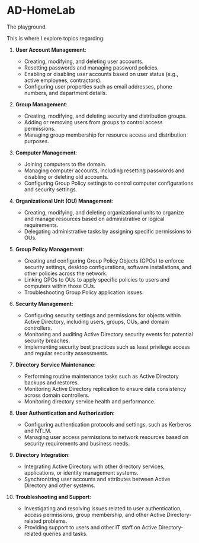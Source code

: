 # AD-HomeLab
The playground.

This is where I explore topics regarding:

1. **User Account Management**:
   - Creating, modifying, and deleting user accounts.
   - Resetting passwords and managing password policies.
   - Enabling or disabling user accounts based on user status (e.g., active employees, contractors).
   - Configuring user properties such as email addresses, phone numbers, and department details.

2. **Group Management**:
   - Creating, modifying, and deleting security and distribution groups.
   - Adding or removing users from groups to control access permissions.
   - Managing group membership for resource access and distribution purposes.

3. **Computer Management**:
   - Joining computers to the domain.
   - Managing computer accounts, including resetting passwords and disabling or deleting old accounts.
   - Configuring Group Policy settings to control computer configurations and security settings.

4. **Organizational Unit (OU) Management**:
   - Creating, modifying, and deleting organizational units to organize and manage resources based on administrative or logical requirements.
   - Delegating administrative tasks by assigning specific permissions to OUs.

5. **Group Policy Management**:
   - Creating and configuring Group Policy Objects (GPOs) to enforce security settings, desktop configurations, software installations, and other policies across the network.
   - Linking GPOs to OUs to apply specific policies to users and computers within those OUs.
   - Troubleshooting Group Policy application issues.

6. **Security Management**:
   - Configuring security settings and permissions for objects within Active Directory, including users, groups, OUs, and domain controllers.
   - Monitoring and auditing Active Directory security events for potential security breaches.
   - Implementing security best practices such as least privilege access and regular security assessments.

7. **Directory Service Maintenance**:
   - Performing routine maintenance tasks such as Active Directory backups and restores.
   - Monitoring Active Directory replication to ensure data consistency across domain controllers.
   - Monitoring directory service health and performance.

8. **User Authentication and Authorization**:
   - Configuring authentication protocols and settings, such as Kerberos and NTLM.
   - Managing user access permissions to network resources based on security requirements and business needs.

9. **Directory Integration**:
   - Integrating Active Directory with other directory services, applications, or identity management systems.
   - Synchronizing user accounts and attributes between Active Directory and other systems.

10. **Troubleshooting and Support**:
    - Investigating and resolving issues related to user authentication, access permissions, group membership, and other Active Directory-related problems.
    - Providing support to users and other IT staff on Active Directory-related queries and tasks.

